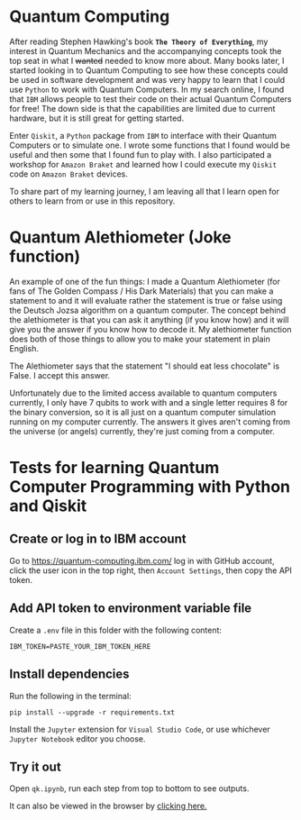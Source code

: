 # Quantum Computing

After reading Stephen Hawking's book **``The Theory of Everything``**, my interest in Quantum Mechanics and the accompanying concepts took the top seat in what I ~~wanted~~ needed to know more about.  Many books later, I started looking in to Quantum Computing to see how these concepts could be used in software development and was very happy to learn that I could use ``Python`` to work with Quantum Computers.  In my search online, I found that ``IBM`` allows people to test their code on their actual Quantum Computers for free!  The down side is that the capabilities are limited due to current hardware, but it is still great for getting started.

Enter ``Qiskit``, a ``Python`` package from ``IBM`` to interface with their Quantum Computers or to simulate one. I wrote some functions that I found would be useful and then some that I found fun to play with.  I also participated a workshop for ``Amazon Braket`` and learned how I could execute my ``Qiskit`` code on ``Amazon Braket`` devices.

To share part of my learning journey, I am leaving all that I learn open for others to learn from or use in this repository. 

# Quantum Alethiometer (Joke function)

An example of one of the fun things: I made a Quantum Alethiometer (for fans of The Golden Compass / His Dark Materials) that you can make a statement to and it will evaluate rather the statement is true or false using the Deutsch Jozsa algorithm on a quantum computer.  The concept behind the alethiometer is that you can ask it anything (if you know how) and it will give you the answer if you know how to decode it.  My alethiometer function does both of those things to allow you to make your statement in plain English.

The Alethiometer says that the statement "I should eat less chocolate" is False.  I accept this answer.

Unfortunately due to the limited access available to quantum computers currently, I only have 7 qubits to work with and a single letter requires 8 for the binary conversion, so it is all just on a quantum computer simulation running on my computer currently.  The answers it gives aren't coming from the universe (or angels) currently, they're just coming from a computer.

# Tests for learning Quantum Computer Programming with Python and Qiskit

## Create or log in to IBM account
Go to https://quantum-computing.ibm.com/ log in with GitHub account, click the user icon in the top right, then ``Account Settings``, then copy the API token.

## Add API token to environment variable file
Create a ``.env`` file in this folder with the following content:

```
IBM_TOKEN=PASTE_YOUR_IBM_TOKEN_HERE
```

## Install dependencies

Run the following in the terminal:

```
pip install --upgrade -r requirements.txt
```

Install the ``Jupyter`` extension for ``Visual Studio Code``, or use whichever ``Jupyter Notebook`` editor you choose.

## Try it out

Open ``qk.ipynb``, run each step from top to bottom to see outputs.

It can also be viewed in the browser by [clicking here.](https://github.com/Josh-XT/Quantum/blob/main/qk.ipynb)